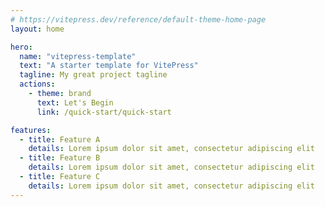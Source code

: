 ```yaml
---
# https://vitepress.dev/reference/default-theme-home-page
layout: home

hero:
  name: "vitepress-template"
  text: "A starter template for VitePress"
  tagline: My great project tagline
  actions:
    - theme: brand
      text: Let's Begin
      link: /quick-start/quick-start

features:
  - title: Feature A
    details: Lorem ipsum dolor sit amet, consectetur adipiscing elit
  - title: Feature B
    details: Lorem ipsum dolor sit amet, consectetur adipiscing elit
  - title: Feature C
    details: Lorem ipsum dolor sit amet, consectetur adipiscing elit
---
```



